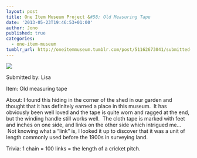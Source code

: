 ```yaml
---
layout: post
title: One Item Museum Project &#58; Old Measuring Tape
date: '2013-05-23T19:46:53+01:00'
author: Jono
published: true
categories:
  - one-item-museum
tumblr_url: http://oneitemmuseum.tumblr.com/post/51162673041/submitted-by-lisa-item-old-measuring-tape
---
```

<img src="http://ellis.scot/uploads/2013/05/measure.jpg" />

Submitted by: Lisa

Item: Old measuring tape

About: I found this hiding in the corner of the shed in our garden and thought that it has definitely earned a place in this museum.  It has obviously been well loved and the tape is quite worn and ragged at the end, but the winding handle still works well.  The cloth tape is marked with feet and inches on one side, and links on the other side which intrigued me…  Not knowing what a “link” is, I looked it up to discover that it was a unit of length commonly used before the 1900s in surveying land.

Trivia: 1 chain = 100 links = the length of a cricket pitch.
